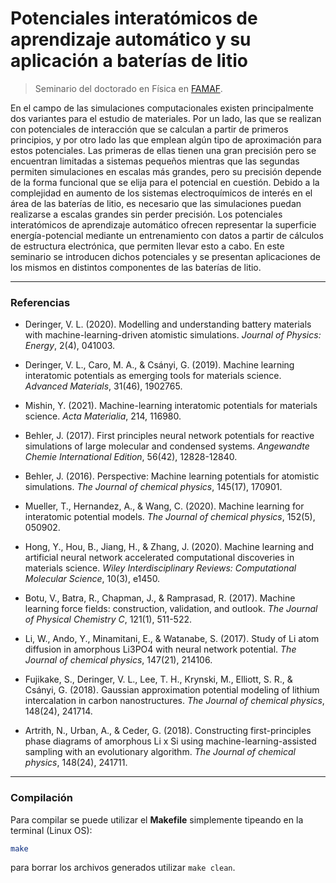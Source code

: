# Potenciales interatómicos de aprendizaje automático y su aplicación a baterías de litio

> Seminario del doctorado en Física en [FAMAF](https://www.famaf.unc.edu.ar/investigaci%C3%B3n/%C3%A1reas-de-investigaci%C3%B3n/f%C3%ADsica-ofi/seminarios-de-f%C3%ADsica/).

En el campo de las simulaciones computacionales existen principalmente dos 
variantes para el estudio de materiales. Por un lado, las que se realizan con 
potenciales de interacción que se calculan a partir de primeros principios, y por
otro lado las que emplean algún tipo de aproximación para estos potenciales. Las 
primeras de ellas tienen una gran precisión pero se encuentran limitadas a 
sistemas pequeños mientras que las segundas permiten simulaciones en escalas más 
grandes, pero su precisión depende de la forma funcional que se elija para el 
potencial en cuestión. Debido a la complejidad en aumento de los sistemas 
electroquímicos de interés en el área de las baterías de litio, es necesario que 
las simulaciones puedan realizarse a escalas grandes sin perder precisión. Los 
potenciales interatómicos de aprendizaje automático ofrecen representar la 
superficie energía-potencial mediante un entrenamiento con datos a partir de 
cálculos de estructura electrónica, que permiten llevar esto a cabo. En este 
seminario se introducen dichos potenciales y se presentan aplicaciones de los 
mismos en distintos componentes de las baterías de litio.

----------------------------------------------------------------------------------
### Referencias

- Deringer, V. L. (2020). Modelling and understanding battery materials with 
machine-learning-driven atomistic simulations. _Journal of Physics: Energy_,
2(4), 041003.

- Deringer, V. L., Caro, M. A., \& Csányi, G. (2019). Machine learning interatomic 
potentials as emerging tools for materials science. _Advanced Materials_,
31(46), 1902765.

- Mishin, Y. (2021). Machine-learning interatomic potentials for materials 
science. _Acta Materialia_, 214, 116980.

- Behler, J. (2017). First principles neural network potentials for reactive 
simulations of large molecular and condensed systems. _Angewandte Chemie 
International Edition_, 56(42), 12828-12840.

- Behler, J. (2016). Perspective: Machine learning potentials for atomistic 
simulations. _The Journal of chemical physics_, 145(17), 170901.

- Mueller, T., Hernandez, A., \& Wang, C. (2020). Machine learning for 
interatomic potential models. _The Journal of chemical physics_, 152(5), 050902.

- Hong, Y., Hou, B., Jiang, H., \& Zhang, J. (2020). Machine learning and 
artificial neural network accelerated computational discoveries in materials 
science. _Wiley Interdisciplinary Reviews: Computational Molecular Science_, 
10(3), e1450.

- Botu, V., Batra, R., Chapman, J., \& Ramprasad, R. (2017). Machine learning 
force fields: construction, validation, and outlook. _The Journal of Physical 
Chemistry C_, 121(1), 511-522.

- Li, W., Ando, Y., Minamitani, E., \& Watanabe, S. (2017). Study of Li atom 
diffusion in amorphous Li3PO4 with neural network potential. _The Journal of 
chemical physics_, 147(21), 214106.

- Fujikake, S., Deringer, V. L., Lee, T. H., Krynski, M., Elliott, S. R., \& 
Csányi, G. (2018). Gaussian approximation potential modeling of lithium 
intercalation in carbon nanostructures. _The Journal of chemical physics_, 
148(24), 241714.

- Artrith, N., Urban, A., \& Ceder, G. (2018). Constructing first-principles 
phase diagrams of amorphous Li x Si using machine-learning-assisted sampling with
an evolutionary algorithm. _The Journal of chemical physics_, 148(24), 241711.


----------------------------------------------------------------------------------
### Compilación

Para compilar se puede utilizar el **Makefile** simplemente tipeando en la 
terminal (Linux OS):
```bash
make
```
para borrar los archivos generados utilizar `make clean`.
